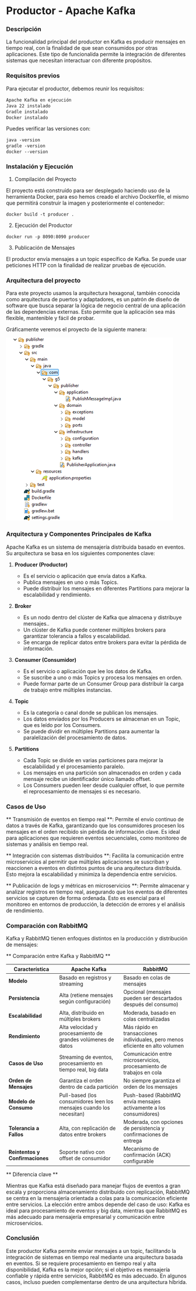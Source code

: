 # Productor - Apache Kafka

### Descripción

La funcionalidad principal del productor en Kafka es producir mensajes en tiempo real, con la finalidad de que sean consumidos por otras aplicaciones. Este tipo de funcionalida permite la integración de diferentes sistemas que necesitan interactuar con diferente propósitos.

### Requisitos previos

Para ejecutar el productor, debemos reunir los requisitos:

```
Apache Kafka en ejecución
Java 22 instalado
Gradle instalado
Docker instalado
```

Puedes verificar las versiones con:

```
java -version
gradle -version
docker --version
```

### Instalación y Ejecución

1. Compilación del Proyecto

El proyecto está construído para ser desplegado haciendo uso de la herramienta Docker, para eso hemos creado el archivo Dockerfile, el mismo que permitirá construir la imagen y posteriormente el contenedor:

```
docker build -t producer .
```

2. Ejecución del Productor

```
docker run -p 8090:8090 producer
```

3. Publicación de Mensajes

El productor envía mensajes a un topic específico de Kafka. Se puede usar peticiones HTTP con la finalidad de realizar pruebas de ejecución.

### Arquitectura del proyecto

Para este proyecto usamos la arquitectura hexagonal, también conocida como arquitectura de puertos y adaptadores, es un patrón de diseño de software que busca separar la lógica de negocio central de una aplicación de las dependencias externas. Esto permite que la aplicación sea más flexible, mantenible y fácil de probar.

Gráficamente veremos el proyecto de la siguiente manera:

![Consumer Kafka](./kafka-images/EstructuraProyectoProducer.png)

### Arquitectura y Componentes Principales de Kafka 

Apache Kafka es un sistema de mensajería distribuida basado en eventos. Su arquitectura se basa en los siguientes componentes clave:

1. **Producer (Productor)**
	- Es el servicio o aplicación que envía datos a Kafka.
	- Publica mensajes en uno o más Topics.
	- Puede distribuir los mensajes en diferentes Partitions para mejorar la escalabilidad y rendimiento.
	
2. **Broker**
	- Es un nodo dentro del clúster de Kafka que almacena y distribuye mensajes..
	- Un clúster de Kafka puede contener múltiples brokers para garantizar tolerancia a fallos y escalabilidad.
	- Se encarga de replicar datos entre brokers para evitar la pérdida de información.
	
3. **Consumer (Consumidor)**
	- Es el servicio o aplicación que lee los datos de Kafka.
	- Se suscribe a uno o más Topics y procesa los mensajes en orden.
	- Puede formar parte de un Consumer Group para distribuir la carga de trabajo entre múltiples instancias.
	
4. **Topic**
	- Es la categoría o canal donde se publican los mensajes.
	- Los datos enviados por los Producers se almacenan en un Topic, que es leído por los Consumers.
	- Se puede dividir en múltiples Partitions para aumentar la paralelización del procesamiento de datos.
	
5. **Partitions**
	- Cada Topic se divide en varias particiones para mejorar la escalabilidad y el procesamiento paralelo.
	- Los mensajes en una partición son almacenados en orden y cada mensaje recibe un identificador único llamado offset.
	- Los Consumers pueden leer desde cualquier offset, lo que permite el reprocesamiento de mensajes si es necesario.

### Casos de Uso

** Transmisión de eventos en tiempo real **: Permite el envío continuo de datos a través de Kafka, garantizando que los consumidores procesen los mensajes en el orden recibido sin pérdida de información clave. Es ideal para aplicaciones que requieren eventos secuenciales, como monitoreo de sistemas y análisis en tiempo real.

** Integración con sistemas distribuidos **: Facilita la comunicación entre microservicios al permitir que múltiples aplicaciones se suscriban y reaccionen a eventos en distintos puntos de una arquitectura distribuida. Esto mejora la escalabilidad y minimiza la dependencia entre servicios.

** Publicación de logs y métricas en microservicios **: Permite almacenar y analizar registros en tiempo real, asegurando que los eventos de diferentes servicios se capturen de forma ordenada. Esto es esencial para el monitoreo en entornos de producción, la detección de errores y el análisis de rendimiento.

### Comparación con RabbitMQ

Kafka y RabbitMQ tienen enfoques distintos en la producción y distribución de mensajes:

** Comparación entre Kafka y RabbitMQ **

| Característica        | Apache Kafka                          | RabbitMQ                                |
|----------------------|------------------------------------|----------------------------------------|
| **Modelo**          | Basado en registros y streaming   | Basado en colas de mensajes           |
| **Persistencia**    | Alta (retiene mensajes según configuración) | Opcional (mensajes pueden ser descartados después del consumo) |
| **Escalabilidad**   | Alta, distribuido en múltiples brokers | Moderada, basado en colas centralizadas |
| **Rendimiento**     | Alta velocidad y procesamiento de grandes volúmenes de datos | Más rápido en transacciones individuales, pero menos eficiente en alto volumen |
| **Casos de Uso**    | Streaming de eventos, procesamiento en tiempo real, big data | Comunicación entre microservicios, procesamiento de trabajos en cola |
| **Orden de Mensajes** | Garantiza el orden dentro de cada partición | No siempre garantiza el orden de los mensajes |
| **Modelo de Consumo** | Pull-based (los consumidores leen los mensajes cuando los necesitan) | Push-based (RabbitMQ envía mensajes activamente a los consumidores) |
| **Tolerancia a Fallos** | Alta, con replicación de datos entre brokers | Moderada, con opciones de persistencia y confirmaciones de entrega |
| **Reintentos y Confirmaciones** | Soporte nativo con offset de consumidor | Mecanismo de confirmación (ACK) configurable |

** Diferencia clave **

Mientras que Kafka está diseñado para manejar flujos de eventos a gran escala y proporciona almacenamiento distribuido con replicación, RabbitMQ se centra en la mensajería orientada a colas para la comunicación eficiente entre servicios. La elección entre ambos depende del caso de uso: Kafka es ideal para procesamiento de eventos y big data, mientras que RabbitMQ es más adecuado para mensajería empresarial y comunicación entre microservicios.

### Conclusión

Este productor Kafka permite enviar mensajes a un topic, facilitando la integración de sistemas en tiempo real mediante una arquitectura basada en eventos. Si se requiere procesamiento en tiempo real y alta disponibilidad, Kafka es la mejor opción; si el objetivo es mensajería confiable y rápida entre servicios, RabbitMQ es más adecuado. En algunos casos, incluso pueden complementarse dentro de una arquitectura híbrida.